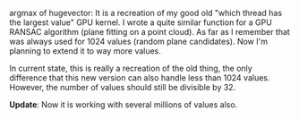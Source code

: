 argmax of hugevector:
It is a recreation of my good old "which thread has the largest value" GPU kernel.
I wrote a quite similar function for a GPU RANSAC algorithm (plane fitting on a point cloud).
As far as I remember that was always used for 1024 values (random plane candidates).
Now I'm planning to extend it to way more values.

In current state, this is really a recreation of the old thing, the only
difference that this new version can also handle less than 1024 values.
However, the number of values should still be divisible by 32.

**Update**: Now it is working with several millions of values also.
